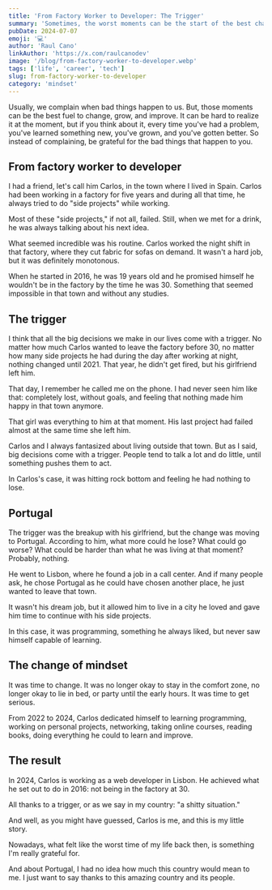 ```yaml
---
title: 'From Factory Worker to Developer: The Trigger'
summary: 'Sometimes, the worst moments can be the start of the best chapters of your life. Embrace change and be grateful for every challenge.'
pubDate: 2024-07-07
emoji: '💻'
author: 'Raul Cano'
linkAuthor: 'https://x.com/raulcanodev'
image: '/blog/from-factory-worker-to-developer.webp'
tags: ['life', 'career', 'tech']
slug: from-factory-worker-to-developer
category: 'mindset'
---
```



Usually, we complain when bad things happen to us. But, those moments can be the best fuel to change, grow, and improve. It can be hard to realize it at the moment, but if you think about it, every time you've had a problem, you've learned something new, you've grown, and you've gotten better. So instead of complaining, be grateful for the bad things that happen to you.

## From factory worker to developer
I had a friend, let's call him Carlos, in the town where I lived in Spain. Carlos had been working in a factory for five years and during all that time, he always tried to do "side projects" while working.

Most of these "side projects," if not all, failed. Still, when we met for a drink, he was always talking about his next idea.

What seemed incredible was his routine. Carlos worked the night shift in that factory, where they cut fabric for sofas on demand. It wasn't a hard job, but it was definitely monotonous.

When he started in 2016, he was 19 years old and he promised himself he wouldn't be in the factory by the time he was 30. Something that seemed impossible in that town and without any studies.

## The trigger
I think that all the big decisions we make in our lives come with a trigger. No matter how much Carlos wanted to leave the factory before 30, no matter how many side projects he had during the day after working at night, nothing changed until 2021. That year, he didn't get fired, but his girlfriend left him.

That day, I remember he called me on the phone. I had never seen him like that: completely lost, without goals, and feeling that nothing made him happy in that town anymore.

That girl was everything to him at that moment. His last project had failed almost at the same time she left him.

Carlos and I always fantasized about living outside that town. But as I said, big decisions come with a trigger. People tend to talk a lot and do little, until something pushes them to act.

In Carlos's case, it was hitting rock bottom and feeling he had nothing to lose.

## Portugal
The trigger was the breakup with his girlfriend, but the change was moving to Portugal. According to him, what more could he lose? What could go worse? What could be harder than what he was living at that moment? Probably, nothing.

He went to Lisbon, where he found a job in a call center. And if many people ask, he chose Portugal as he could have chosen another place, he just wanted to leave that town.

It wasn't his dream job, but it allowed him to live in a city he loved and gave him time to continue with his side projects.

In this case, it was programming, something he always liked, but never saw himself capable of learning.

## The change of mindset
It was time to change. It was no longer okay to stay in the comfort zone, no longer okay to lie in bed, or party until the early hours. It was time to get serious.

From 2022 to 2024, Carlos dedicated himself to learning programming, working on personal projects, networking, taking online courses, reading books, doing everything he could to learn and improve.

## The result
In 2024, Carlos is working as a web developer in Lisbon. He achieved what he set out to do in 2016: not being in the factory at 30.

All thanks to a trigger, or as we say in my country: "a shitty situation."

And well, as you might have guessed, Carlos is me, and this is my little story.

Nowadays, what felt like the worst time of my life back then, is something I'm really grateful for.

And about Portugal, I had no idea how much this country would mean to me. I just want to say thanks to this amazing country and its people.


